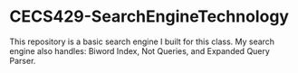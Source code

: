 # CECS429-SearchEngineTechnology
This repository is a basic search engine I built for this class.
My search engine also handles: Biword Index, Not Queries, and Expanded Query Parser.
